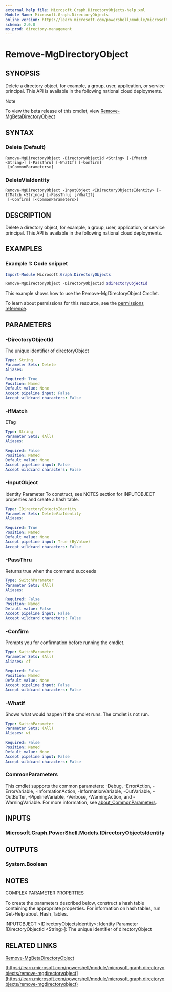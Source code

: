 ```yaml
---
external help file: Microsoft.Graph.DirectoryObjects-help.xml
Module Name: Microsoft.Graph.DirectoryObjects
online version: https://learn.microsoft.com/powershell/module/microsoft.graph.directoryobjects/remove-mgdirectoryobject
schema: 2.0.0
ms.prod: directory-management
---
```


# Remove-MgDirectoryObject

## SYNOPSIS
Delete a directory object, for example, a group, user, application, or service principal.
This API is available in the following national cloud deployments.

> [!NOTE]
> To view the beta release of this cmdlet, view [Remove-MgBetaDirectoryObject](/powershell/module/Microsoft.Graph.Beta.DirectoryObjects/Remove-MgBetaDirectoryObject?view=graph-powershell-beta)

## SYNTAX

### Delete (Default)
```
Remove-MgDirectoryObject -DirectoryObjectId <String> [-IfMatch <String>] [-PassThru] [-WhatIf] [-Confirm]
 [<CommonParameters>]
```

### DeleteViaIdentity
```
Remove-MgDirectoryObject -InputObject <IDirectoryObjectsIdentity> [-IfMatch <String>] [-PassThru] [-WhatIf]
 [-Confirm] [<CommonParameters>]
```

## DESCRIPTION
Delete a directory object, for example, a group, user, application, or service principal.
This API is available in the following national cloud deployments.

## EXAMPLES
### Example 1: Code snippet

```powershell
Import-Module Microsoft.Graph.DirectoryObjects

Remove-MgDirectoryObject -DirectoryObjectId $directoryObjectId
```
This example shows how to use the Remove-MgDirectoryObject Cmdlet.

To learn about permissions for this resource, see the [permissions reference](/graph/permissions-reference).


## PARAMETERS

### -DirectoryObjectId
The unique identifier of directoryObject

```yaml
Type: String
Parameter Sets: Delete
Aliases:

Required: True
Position: Named
Default value: None
Accept pipeline input: False
Accept wildcard characters: False
```

### -IfMatch
ETag

```yaml
Type: String
Parameter Sets: (All)
Aliases:

Required: False
Position: Named
Default value: None
Accept pipeline input: False
Accept wildcard characters: False
```

### -InputObject
Identity Parameter
To construct, see NOTES section for INPUTOBJECT properties and create a hash table.

```yaml
Type: IDirectoryObjectsIdentity
Parameter Sets: DeleteViaIdentity
Aliases:

Required: True
Position: Named
Default value: None
Accept pipeline input: True (ByValue)
Accept wildcard characters: False
```

### -PassThru
Returns true when the command succeeds

```yaml
Type: SwitchParameter
Parameter Sets: (All)
Aliases:

Required: False
Position: Named
Default value: False
Accept pipeline input: False
Accept wildcard characters: False
```

### -Confirm
Prompts you for confirmation before running the cmdlet.

```yaml
Type: SwitchParameter
Parameter Sets: (All)
Aliases: cf

Required: False
Position: Named
Default value: None
Accept pipeline input: False
Accept wildcard characters: False
```

### -WhatIf
Shows what would happen if the cmdlet runs.
The cmdlet is not run.

```yaml
Type: SwitchParameter
Parameter Sets: (All)
Aliases: wi

Required: False
Position: Named
Default value: None
Accept pipeline input: False
Accept wildcard characters: False
```

### CommonParameters
This cmdlet supports the common parameters: -Debug, -ErrorAction, -ErrorVariable, -InformationAction, -InformationVariable, -OutVariable, -OutBuffer, -PipelineVariable, -Verbose, -WarningAction, and -WarningVariable. For more information, see [about_CommonParameters](http://go.microsoft.com/fwlink/?LinkID=113216).

## INPUTS

### Microsoft.Graph.PowerShell.Models.IDirectoryObjectsIdentity
## OUTPUTS

### System.Boolean
## NOTES
COMPLEX PARAMETER PROPERTIES

To create the parameters described below, construct a hash table containing the appropriate properties.
For information on hash tables, run Get-Help about_Hash_Tables.

INPUTOBJECT \<IDirectoryObjectsIdentity\>: Identity Parameter
  \[DirectoryObjectId \<String\>\]: The unique identifier of directoryObject

## RELATED LINKS
[Remove-MgBetaDirectoryObject](/powershell/module/Microsoft.Graph.Beta.DirectoryObjects/Remove-MgBetaDirectoryObject?view=graph-powershell-beta)

[https://learn.microsoft.com/powershell/module/microsoft.graph.directoryobjects/remove-mgdirectoryobject](https://learn.microsoft.com/powershell/module/microsoft.graph.directoryobjects/remove-mgdirectoryobject)


